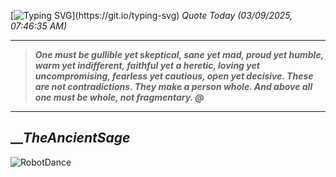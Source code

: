 [![Typing SVG](https://readme-typing-svg.herokuapp.com?font=Press+Start+2P&color=C2F784&size=35&width=900&height=100&lines=Hello+World%2C+I'm+Hung+!)](https://git.io/typing-svg) 
_Quote Today (03/09/2025, 07:46:35 AM)_
___
>**_One must be gullible yet skeptical, sane yet mad, proud yet humble, warm yet indifferent, faithful yet a heretic, loving yet uncompromising, fearless yet cautious, open yet decisive. These are not contradictions. They make a person whole. And above all one must be whole, not fragmentary. @_**
___

## __**_TheAncientSage_**

![RobotDance](src/assets/images/robot-dancing-dribble.gif?style=center)
